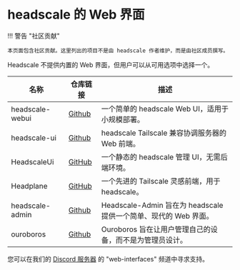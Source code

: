 

# headscale 的 Web 界面

!!! 警告 "社区贡献"

    本页面包含社区贡献。这里列出的项目不是由 headscale 作者维护，而是由社区成员撰写。

Headscale 不提供内置的 Web 界面，但用户可以从可用选项中选择一个。

| 名称            | 仓库链接                                         | 描述                                                                         |
| --------------- | ------------------------------------------------- | ---------------------------------------------------------------------------- |
| headscale-webui | [Github](https://github.com/ifargle/headscale-webui)    | 一个简单的 headscale Web UI，适用于小规模部署。                             |
| headscale-ui    | [Github](https://github.com/gurucomputing/headscale-ui) | headscale Tailscale 兼容协调服务器的 Web 前端。                             |
| HeadscaleUi     | [GitHub](https://github.com/simcu/headscale-ui)         | 一个静态的 headscale 管理 UI，无需后端环境。                                 |
| Headplane       | [GitHub](https://github.com/tale/headplane)             | 一个先进的 Tailscale 灵感前端，用于 headscale。                             |
| headscale-admin | [Github](https://github.com/GoodiesHQ/headscale-admin)  | Headscale-Admin 旨在为 headscale 提供一个简单、现代的 Web 界面。            |
| ouroboros       | [Github](https://github.com/yellowsink/ouroboros)       | Ouroboros 旨在让用户管理自己的设备，而不是为管理员设计。                   |

您可以在我们的 [Discord 服务器](https://discord.gg/c84AZQhmpx) 的 "web-interfaces" 频道中寻求支持。